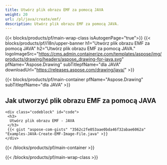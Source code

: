 ```yaml
---
title: Utwórz plik obrazu EMF za pomocą JAVA
weight: 20
url: /pl/java/create/emf/
description: Utwórz plik obrazu EMF za pomocą JAVA.
---
```


{{< blocks/products/pf/main-wrap-class isAutogenPage="true">}}
{{< blocks/products/pf/i18n/upper-banner h1="Utwórz plik obrazu EMF za pomocą JAVA" h2="Utwórz plik obrazu EMF za pomocą JAVA." logoImageSrc="https://cms.admin.containerize.com/templates/aspose/img/products/drawing/headers/aspose_drawing-for-java.svg" pfName="Aspose.Drawing" subTitlepfName="dla JAVA" downloadUrl="https://releases.aspose.com/drawing/java/" >}}

{{< blocks/products/pf/main-container pfName="Aspose.Drawing" subTitlepfName="dla JAVA" >}}

<h2>Jak utworzyć plik obrazu EMF za pomocą JAVA</h2>

    <div class="codeblock" id="code">
     <h3>
      Utwórz plik obrazu EMF - JAVA
     </h3>
     {{< gist "aspose-com-gists" "3562c2fe053aae0bda46f32abae6062a" "Examples-JAVA-Create-EMF-Image-File.java" >}}
    </div>

{{< /blocks/products/pf/main-container >}}


{{< /blocks/products/pf/main-wrap-class >}}
